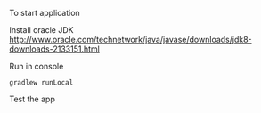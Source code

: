 To start application


Install oracle JDK
http://www.oracle.com/technetwork/java/javase/downloads/jdk8-downloads-2133151.html

Run in console

`gradlew runLocal`

Test the app